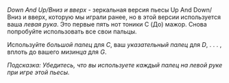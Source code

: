 *Down And Up/Вниз и вверх* - зеркальная версия пьесы Up And Down/Вниз и вверх, которую
мы играли ранее, но в этой версии используется ваша *левая рука*.
Это первые пять нот тоники C (До) мажор. Снова попробуйте использовать все свои пальцы.

Используйте *большой палец* для *C*, ваш *указательный палец* для *D*, . . . , вплоть до вашего
*мизинца* для *G*.


*Подсказка:* _Убедитесь, что вы используете *каждый палец* на *левой руке* при игре этой пьесы._
